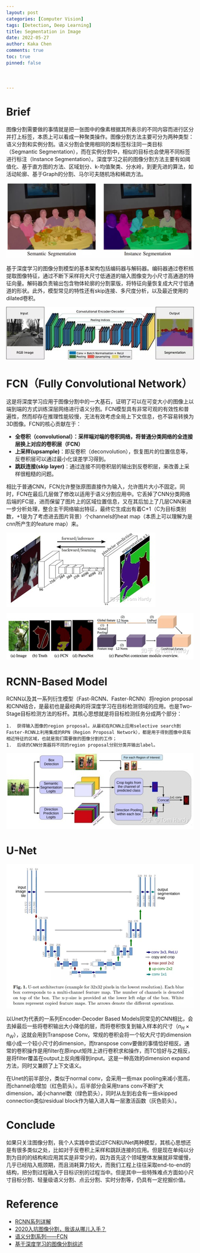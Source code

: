 ```yaml
---
layout: post
categories: [Computer Vision]
tags: [Detection, Deep Learning]
title: Segmentation in Image
date: 2022-05-27
author: Kaka Chen
comments: true
toc: true
pinned: false



---
```


# Brief

图像分割需要做的事情就是把一张图中的像素根据其所表示的不同内容而进行区分并打上标签，本质上可以看成一种聚类操作。图像分割方法主要可分为两种类型：语义分割和实例分割。语义分割会使用相同的类标签标注同一类目标（Segmantic Segmentation），而在实例分割中，相似的目标也会使用不同标签进行标注（Instance Segmentation）。深度学习之前的图像分割方法主要有如阈值化、基于直方图的方法、区域划分、k-均值聚类、分水岭，到更先进的算法，如活动轮廓、基于Graph的分割、马尔可夫随机场和稀疏方法。

![](https://raw.githubusercontent.com/kakack/kakack.github.io/master/_images/20220527-1.jpeg)



基于深度学习的图像分割模型的基本架构包括编码器与解码器。编码器通过卷积核提取图像特征，通过不断下采样将大尺寸低通道的输入图像变为小尺寸高通道的特征向量。解码器负责输出包含物体轮廓的分割蒙版，将特征向量恢复成大尺寸低通道的形状。此外，模型常见的特性还有skip连接、多尺度分析，以及最近使用的dilated卷积。

![](https://raw.githubusercontent.com/kakack/kakack.github.io/master/_images/20220527-2.jpeg)

# FCN（Fully Convolutional Network）

这是将深度学习应用于图像分割中的一大基石，证明了可以在可变大小的图像上以端到端的方式训练深层网络进行语义分割。FCN模型具有非常可观的有效性和普遍性，然而却存在推理性能较慢，无法有效考虑全局上下文信息，也不容易转换为3D图像。FCN的核心贡献在于：

- **全卷积（convolutional）：**采样端对端的卷积网络，将普通分类网络的**全连接层换上对应的卷积层（FCN）**
- **上采样(upsample)**：即反卷积（deconvolution），恢复图片的位置信息等，反卷积层可以通过最小化误差学习得到。
- **跳跃连接(skip layer)**：通过连接不同卷积层的输出到反卷积层，来改善上采样很粗糙的问题。

相比于普通CNN，FCN允许整张原图直接作为输入，允许图片大小不固定。同时，FCN在最后几层做了修改以适用于语义分割应用中。它丢掉了CNN分类网络后端的FC层，进而保留了图片上的区域位置信息，又在其后加上了几层CNN来进一步分析处理，整合主干网络输出特征，最终它生成出有着C+1（C为目标类别数，+1是为了考虑进去图片背景）个channels的heat map（本质上可以理解为是cnn所产生的feature map）来。



![](https://raw.githubusercontent.com/kakack/kakack.github.io/master/_images/20220527-5.jpeg)

![](https://raw.githubusercontent.com/kakack/kakack.github.io/master/_images/20220527-6.jpeg)

# RCNN-Based Model



RCNN以及其一系列衍生模型（Fast-RCNN、Faster-RCNN）将region proposal和CNN结合，是最初也是最经典的将深度学习在目标检测领域的应用。也是Two-Stage目标检测方法的标杆。其核心思想就是将目标检测任务分成两个部分：

	1.	获得输入图像的region proposal。从最初在RCNN上应用selective search到Faster-RCNN上利用集成的RPN（Region Proposal Network），都是用于得到图像中具有相近特征的区域，也就是我们需要做的图像分割的工作；
	1.	后续的CNN分类器将不同的region proposal分别分类并输出label。

![](https://raw.githubusercontent.com/kakack/kakack.github.io/master/_images/20220527-4.jpeg)

# U-Net

![](https://raw.githubusercontent.com/kakack/kakack.github.io/master/_images/20220527-3.jpeg)

以Unet为代表的一系列Encoder-Decoder Based Models同常见的CNN相比，会去掉最后一些将卷积输出大小降低的层，而将卷积恢复到输入样本的尺寸（$n_H \times n_W$），这就会用到Transpose Conv。常规的卷积会将一个较大尺寸的dimension缩小成一个较小尺寸的dimension，而transpose conv要做的事情恰好相反。通常的卷积操作是用filter在原input矩阵上进行卷积求和操作，而TC恰好与之相反，是将filter覆盖在output上反向推得到input。这是一种高效的dimension expand方法，同时又兼顾了上下文语义。

在Unet的前半部分，类似于normal conv，会采用一些max pooling来减小宽高，而channel会增加（红色箭头）。后半部分会采用trans conv不断扩大dimension，减小channel数（绿色箭头），同时从左到右会有一些skipped connection类似residual block作为输入进入每一层激活函数（灰色箭头）。

# Conclude

如果只关注图像分割，我个人实践中尝试过FCN和UNet两种模型，其核心思想还是有很多类似之处，比如对于反卷积上采样和跳跃连接的应用。但是现在单纯以分割为目的的结构和应用其实是非常少的，因为首先这个领域整体发展就非常缓慢，几乎已经陷入瓶颈期，而且消耗算力较大，而我们工程上往往采取end-to-end的结构，把分割过程融入于目标识别的过程当中。但是其中一些特殊难点方面如小尺寸目标分割、轻量级语义分割、点云分割、实时分割等，仍具有一定挖掘价值。

# Reference

- [RCNN系列详解](https://blog.51cto.com/u_13977270/3397361)
- [2020入坑图像分割，我该从哪儿入手？](https://zhuanlan.zhihu.com/p/145009250)
- [语义分割系列——FCN](https://perper.site/2019/02/20/%E8%AF%AD%E4%B9%89%E5%88%86%E5%89%B2%E7%B3%BB%E5%88%97-FCN%E8%AF%A6%E8%A7%A3/)
- [基于深度学习的图像分割综述](https://zhuanlan.zhihu.com/p/141352661)

